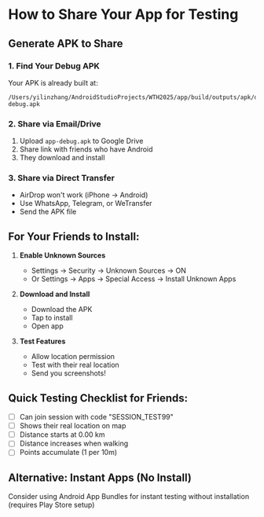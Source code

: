 # How to Share Your App for Testing

## Generate APK to Share

### 1. Find Your Debug APK
Your APK is already built at:
```
/Users/yilinzhang/AndroidStudioProjects/WTH2025/app/build/outputs/apk/debug/app-debug.apk
```

### 2. Share via Email/Drive
1. Upload `app-debug.apk` to Google Drive
2. Share link with friends who have Android
3. They download and install

### 3. Share via Direct Transfer
- AirDrop won't work (iPhone → Android)
- Use WhatsApp, Telegram, or WeTransfer
- Send the APK file

## For Your Friends to Install:

1. **Enable Unknown Sources**
   - Settings → Security → Unknown Sources → ON
   - Or Settings → Apps → Special Access → Install Unknown Apps

2. **Download and Install**
   - Download the APK
   - Tap to install
   - Open app

3. **Test Features**
   - Allow location permission
   - Test with their real location
   - Send you screenshots!

## Quick Testing Checklist for Friends:
- [ ] Can join session with code "SESSION_TEST99"
- [ ] Shows their real location on map
- [ ] Distance starts at 0.00 km
- [ ] Distance increases when walking
- [ ] Points accumulate (1 per 10m)

## Alternative: Instant Apps (No Install)
Consider using Android App Bundles for instant testing without installation (requires Play Store setup)